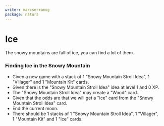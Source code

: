 ```yaml
---
writer: marcserranog
package: natura
---
```

# Ice

The snowy mountains are full of ice, you can find a lot of them.

### Finding Ice in the Snowy Mountain

 * Given a new game with a stack of 1 "Snowy Mountain Stroll Idea", 1 "Villager" and 1 "Mountain Kit" cards.
 * Given there is the "Snowy Mountain Stroll Idea" idea at level 1 and 0 XP.
 * The "Snowy Mountain Stroll Idea" may create a "Wood" card.
 * Given that the odds are that we will get a "Ice" card from the "Snowy Mountain Stroll Idea" card.
 * End the current moon.
 * There should be 1 stacks of 1 "Snowy Mountain Stroll Idea", 1 "Villager", 1 "Mountain Kit" and 1 "Ice" cards.
